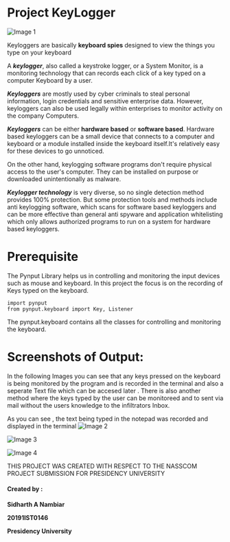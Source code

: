 # Project KeyLogger
![Image 1](https://user-images.githubusercontent.com/85756634/139627914-7cb2efb7-b711-4f0c-945a-c5b329e95b7c.jpg)


Keyloggers are basically **keyboard spies** designed to view the things you type on your keyboard

A __*keylogger*__, also called a keystroke logger,
or a System Monitor, is a monitoring technology that can
records each click of a key typed on a computer
Keyboard by a user.


__*Keyloggers*__ are mostly used by cyber criminals to
steal personal information, login credentials and sensitive
enterprise data. However, keyloggers can also be used
legally within enterprises to monitor activity on the company
Computers.

__*Keyloggers*__ can be either **hardware based** or
**software based**. Hardware based keyloggers can be a small
device that connects to a computer and keyboard or a module
installed inside the keyboard itself.It's relatively easy for these devices to go
unnoticed. 

On the other hand, keylogging software programs
don't require physical access to the user's computer. They
can be installed on purpose or downloaded unintentionally as
malware. 

__*Keylogger technology*__ is very diverse, so no single detection method provides 100% protection.
But some protection tools and methods include anti keylogging
software, which scans for software based keyloggers and can
be more effective than general anti spyware and application whitelisting which only allows authorized programs to run on a system for hardware
based keyloggers. 

# Prerequisite

The Pynput Library helps us in controlling and monitoring the input devices such as mouse and keyboard. In this project the focus is on the recording of Keys typed on the keyboard. 

```
import pynput
from pynput.keyboard import Key, Listener
```
The pynput.keyboard contains all the classes for controlling and monitoring the keyboard.

# Screenshots of Output: 
In the following Images you can see that any keys pressed on the keyboard is being monitored by the program and is recorded in the terminal and also a seperate Text file which can be accesed later . There is also another method where the keys typed by the user can be monitoreed and to sent via mail without the users knowledge to the infiltrators Inbox.

As you can see , the text being typed in the notepad was recorded and displayed in the terminal 
![Image 2](https://user-images.githubusercontent.com/85756634/139627945-d58f58b0-168a-4c2f-990e-676d1839364f.jpg)

![Image 3](https://user-images.githubusercontent.com/85756634/139627947-7f6c28c2-eb35-4dc9-92aa-08e477ed8543.jpg)

![Image 4](https://user-images.githubusercontent.com/85756634/139627948-c405607f-ab73-41b9-905b-2398acfeb031.jpg)

THIS PROJECT WAS CREATED WITH RESPECT TO THE NASSCOM PROJECT SUBMISSION FOR PRESIDENCY UNIVERSITY

#### Created by :

**Sidharth A Nambiar**

**20191IST0146**

**Presidency University** 



  


